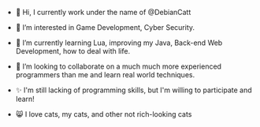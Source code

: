- 👋 Hi, I currently work under the name of @DebianCatt
- 👀 I’m interested in Game Development, Cyber Security.
- 🌱 I’m currently learning Lua, improving my Java, Back-end Web Development, how to deal with life.
- 💞️ I’m looking to collaborate on a much much more experienced programmers than me and learn real world techniques.
- ✨ I'm still lacking of programming skills, but I'm willing to participate and learn!

- 😸 I love cats, my cats, and other not rich-looking cats
<!--- 📫 How to reach me ... --->
